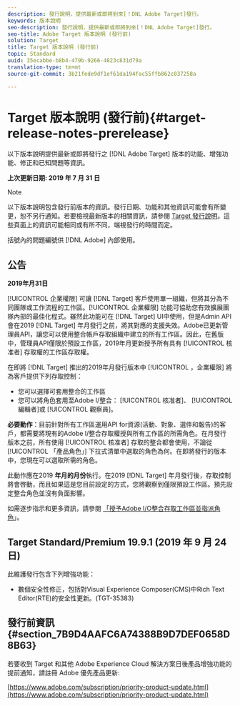```yaml
---
description: 發行說明，提供最新或即將到來[！DNL Adobe Target]發行。
keywords: 版本說明
seo-description: 發行說明，提供最新或即將到來[！DNL Adobe Target]發行。
seo-title: Adobe Target 版本說明 (發行前)
solution: Target
title: Target 版本說明 (發行前)
topic: Standard
uuid: 35ecabbe-b8b4-479b-9266-4823c831d79a
translation-type: tm+mt
source-git-commit: 3b21fede9df1ef61da194fac55ffb862c037258a

---
```



# Target 版本說明 (發行前){#target-release-notes-prerelease}

以下版本說明提供最新或即將發行之 [!DNL Adobe Target] 版本的功能、增強功能、修正和已知問題等資訊。

**上次更新日期: 2019 年 7 月 31 日**

>[!NOTE]
>
>以下版本說明包含發行前版本的資訊。發行日期、功能和其他資訊可能會有所變更，恕不另行通知。若要檢視最新版本的相關資訊，請參閱 [Target 發行說明](release-notes.md)。這些頁面上的資訊可能相同或有所不同，端視發行的時間而定。
>
>括號內的問題編號供 [!DNL Adobe] 內部使用。

## 公告

**2019年月31日**

[!UICONTROL 企業權限] 可讓 [!DNL Target] 客戶使用單一組織，但將其分為不同團隊或工作流程的工作區。[!UICONTROL 企業權限] 功能可協助您有效擴展團隊內部的最佳化程式。雖然此功能可在 [!DNL Target] UI中使用，但是Admin API會在2019 [!DNL Target] 年月發行之前，將其對應的支援失效。Adobe已更新管理員API，讓您可以使用整合帳戶存取組織中建立的所有工作區。因此，在舊版中，管理員API僅限於預設工作區，2019年月更新授予所有具有 [!UICONTROL 核准者] 存取權的工作區存取權。

在即將 [!DNL Target] 推出的2019年月發行版本中 [!UICONTROL ，企業權限] 將為客戶提供下列存取控制：

* 您可以選擇可套用整合的工作區
* 您可以將角色套用至Adobe I/整合： [!UICONTROL 核准者]、 [!UICONTROL 編輯者]或 [!UICONTROL 觀察員]。

**必要動作**：目前針對所有工作區運用API for資源(活動、對象、選件和報告)的客戶，都需要將現有的Adobe I/整合存取權授與所有工作區的所需角色。在月發行版本之前，所有使用 [!UICONTROL 核准者] 存取的整合都會使用，不論從 [!UICONTROL 「產品角色」] 下拉式清單中選取的角色為何。在即將發行的版本中，您現在可以選取所需的角色。

此動作應在2019 **年月的月份**&#x200B;執行。在2019 [!DNL Target] 年月發行後，存取控制將會啓動，而且如果這是您目前設定的方式，您將觀察到僅限預設工作區。預先設定整合角色並沒有負面影響。

如需逐步指示和更多資訊，請參閱 [「授予Adobe I/O整合存取工作區並指派角色](/help/administrating-target/c-user-management/property-channel/configure-adobe-io-integration.md)」。

## Target Standard/Premium 19.9.1 (2019 年 9 月 24 日)

此維護發行包含下列增強功能：

* 數個安全性修正，包括對Visual Experience Composer(CMS)中Rich Text Editor(RTE)的安全性更新。(TGT-35383)

## 發行前資訊 {#section_7B9D4AAFC6A74388B9D7DEF0658D8B63}

若要收到 Target 和其他 Adobe Experience Cloud 解決方案日後產品增強功能的提前通知，請註冊 Adobe 優先產品更新:

[https://www.adobe.com/subscription/priority-product-update.html](https://www.adobe.com/subscription/priority-product-update.html)
